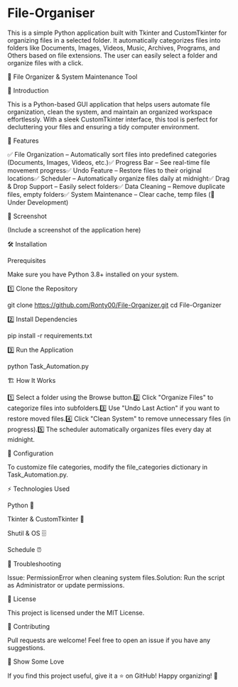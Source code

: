 # File-Organiser
This is a simple Python application built with Tkinter and CustomTkinter for organizing files in a selected folder. It automatically categorizes files into folders like Documents, Images, Videos, Music, Archives, Programs, and Others based on file extensions. The user can easily select a folder and organize files with a click.

📂 File Organizer & System Maintenance Tool

🚀 Introduction

This is a Python-based GUI application that helps users automate file organization, clean the system, and maintain an organized workspace effortlessly. With a sleek CustomTkinter interface, this tool is perfect for decluttering your files and ensuring a tidy computer environment.

🎯 Features

✅ File Organization – Automatically sort files into predefined categories (Documents, Images, Videos, etc.)✅ Progress Bar – See real-time file movement progress✅ Undo Feature – Restore files to their original locations✅ Scheduler – Automatically organize files daily at midnight✅ Drag & Drop Support – Easily select folders✅ Data Cleaning – Remove duplicate files, empty folders✅ System Maintenance – Clear cache, temp files (🔧 Under Development)

📸 Screenshot

(Include a screenshot of the application here)

🛠️ Installation

Prerequisites

Make sure you have Python 3.8+ installed on your system.

1️⃣ Clone the Repository

git clone https://github.com/Ronty00/File-Organizer.git
cd File-Organizer

2️⃣ Install Dependencies

pip install -r requirements.txt

3️⃣ Run the Application

python Task_Automation.py

🏗️ How It Works

1️⃣ Select a folder using the Browse button.2️⃣ Click "Organize Files" to categorize files into subfolders.3️⃣ Use "Undo Last Action" if you want to restore moved files.4️⃣ Click "Clean System" to remove unnecessary files (in progress).5️⃣ The scheduler automatically organizes files every day at midnight.

🔧 Configuration

To customize file categories, modify the file_categories dictionary in Task_Automation.py.

⚡ Technologies Used

Python 🐍

Tkinter & CustomTkinter 🎨

Shutil & OS 🗄️

Schedule ⏰

🐛 Troubleshooting

Issue: PermissionError when cleaning system files.Solution: Run the script as Administrator or update permissions.

📜 License

This project is licensed under the MIT License.

🤝 Contributing

Pull requests are welcome! Feel free to open an issue if you have any suggestions.

🌟 Show Some Love

If you find this project useful, give it a ⭐ on GitHub! Happy organizing! 🎉

